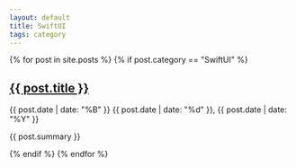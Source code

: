 ```yaml
---
layout: default
title: SwiftUI
tags: category
---
```


<div class="category-posts">
    {% for post in site.posts %}
        {% if post.category == "SwiftUI" %}
            <article class="post" role="article">
              <h2><a href="{{ site.baseurl }}{{ post.url }}">
                {{ post.title }}
              </a></h2>
                    <span class="post-date">
                <time datetime="{{ post.date | date_to_xmlschema }}">{{ post.date | date: "%B" }}</time>
                <time class="date-day" datetime="{{ post.date | date_to_xmlschema }}">{{ post.date | date: "%d" }},</time>
                <time datetime="{{ post.date | date_to_xmlschema }}">{{ post.date | date: "%Y" }}</time>
              </span>
              <p>{{ post.summary }}</p>
            </article>
        {% endif %}
  {% endfor %}
    
</div>
